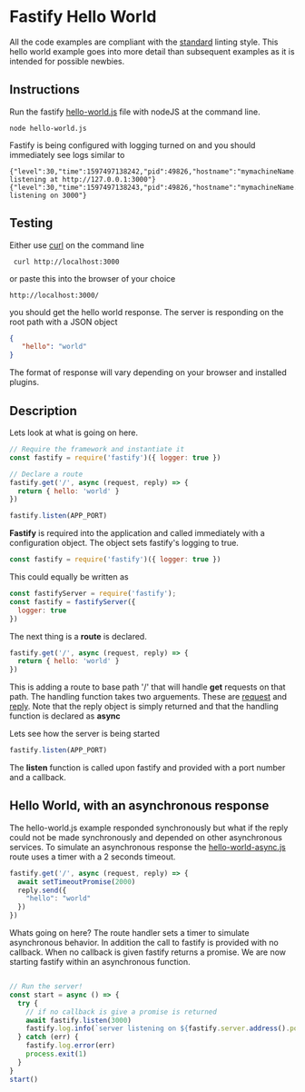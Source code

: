 # Fastify Hello World

All the code examples are compliant with the [standard](https://standardjs.com/index.html) linting style. This hello
world example goes into more detail than subsequent examples as it is intended for possible newbies.

## Instructions

Run the fastify [hello-world.js](./hello-world.js) file with nodeJS at the command line.

```shell script
node hello-world.js
```

Fastify is being configured with logging turned on and you should immediately see logs similar to

```text
{"level":30,"time":1597497138242,"pid":49826,"hostname":"mymachineName.local","msg":"Server listening at http://127.0.0.1:3000"}
{"level":30,"time":1597497138243,"pid":49826,"hostname":"mymachineName.local","msg":"server listening on 3000"}
```

## Testing

Either use [curl](https://curl.haxx.se/) on the command line

```shell script
 curl http://localhost:3000
```

or paste this into the browser of your choice

```shell script
http://localhost:3000/
```

you should get the hello world response. The server is responding on the root path with a JSON object

```json
{
   "hello": "world"
}
```

The format of response will vary depending on your browser and installed plugins.

## Description

Lets look at what is going on here.

```javascript
// Require the framework and instantiate it
const fastify = require('fastify')({ logger: true })

// Declare a route
fastify.get('/', async (request, reply) => {
  return { hello: 'world' }
})

fastify.listen(APP_PORT)
```

**Fastify** is required into the application and called immediately with a configuration object. The object sets fastify's
logging to true.

```javascript
const fastify = require('fastify')({ logger: true })
```

This could equally be written as

```javascript
const fastifyServer = require('fastify');
const fastify = fastifyServer({
  logger: true
})
```

The next thing is a **route** is declared.

```javascript
fastify.get('/', async (request, reply) => {
  return { hello: 'world' }
})
```

This is adding a route to base path '/' that will handle **get** requests on that path. The handling function takes two arguements.
These are [request](https://www.fastify.io/docs/latest/Request/) and [reply](https://www.fastify.io/docs/latest/Reply/).
Note that the reply object is simply returned and that the handling function is declared as **async**

Lets see how the server is being started

```javascript
fastify.listen(APP_PORT)
```

The **listen** function is called upon fastify and provided with a port number and a callback.

## Hello World, with an asynchronous response

The hello-world.js example responded synchronously but what if the reply could not be made synchronously and depended
on other asynchronous services.
To simulate an asynchronous response the [hello-world-async.js](./hello-world-async.js) route uses a timer with a 2
seconds timeout.

```javascript
fastify.get('/', async (request, reply) => {
  await setTimeoutPromise(2000)
  reply.send({
    "hello": "world"
  })
})
```

Whats going on here? The route handler sets a timer to simulate asynchronous behavior. In addition the call to fastify
is provided with no callback. When no callback is given fastify returns a promise. We are now starting fastify within an
asynchronous function.

```javascript

// Run the server!
const start = async () => {
  try {
    // if no callback is give a promise is returned
    await fastify.listen(3000)
    fastify.log.info(`server listening on ${fastify.server.address().port}`)
  } catch (err) {
    fastify.log.error(err)
    process.exit(1)
  }
}
start()
```
